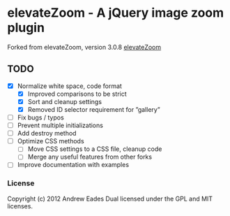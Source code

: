 # elevateZoom - A jQuery image zoom plugin

Forked from elevateZoom, version 3.0.8
[elevateZoom](http://www.elevateweb.co.uk/image-zoom/)

## TODO
- [x] Normalize white space, code format
  - [x] Improved comparisons to be strict
  - [x] Sort and cleanup settings
  - [x] Removed ID selector requirement for ”gallery”
- [ ] Fix bugs / typos
- [ ] Prevent multiple initializations
- [ ] Add destroy method
- [ ] Optimize CSS methods
  - [ ] Move CSS settings to a CSS file, cleanup code
  - [ ] Merge any useful features from other forks
- [ ] Improve documentation with examples

### License
Copyright (c) 2012 Andrew Eades
Dual licensed under the GPL and MIT licenses.

